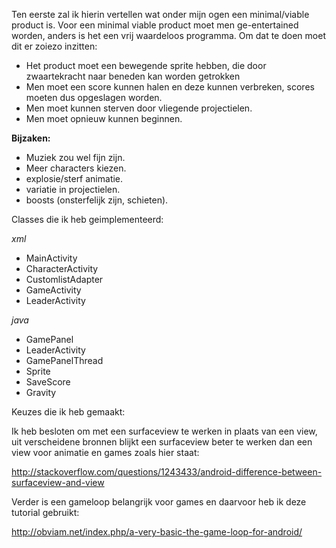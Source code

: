 Ten eerste zal ik hierin vertellen wat onder mijn ogen een minimal/viable product is. Voor een minimal viable product
moet men ge-entertained worden, anders is het een vrij waardeloos programma. Om dat te doen moet dit er zoiezo inzitten:

- Het product moet een bewegende sprite hebben, die door zwaartekracht naar beneden kan worden getrokken
- Men moet een score kunnen halen en deze kunnen verbreken, scores moeten dus opgeslagen worden.
- Men moet kunnen sterven door vliegende projectielen.
- Men moet opnieuw kunnen beginnen.

**Bijzaken:**

- Muziek zou wel fijn zijn.
- Meer characters kiezen.
- explosie/sterf animatie.
- variatie in projectielen.
- boosts (onsterfelijk zijn, schieten).

Classes die ik heb geimplementeerd:

*xml*

- MainActivity
- CharacterActivity
- CustomlistAdapter
- GameActivity
- LeaderActivity

*java*

- GamePanel
- LeaderActivity
- GamePanelThread
- Sprite
- SaveScore
- Gravity

Keuzes die ik heb gemaakt:

Ik heb besloten om met een surfaceview te werken in plaats van een view, uit verscheidene bronnen blijkt een surfaceview
beter te werken dan een view voor animatie en games zoals hier staat:

http://stackoverflow.com/questions/1243433/android-difference-between-surfaceview-and-view

Verder is een gameloop belangrijk voor games en daarvoor heb ik deze tutorial gebruikt:

http://obviam.net/index.php/a-very-basic-the-game-loop-for-android/

